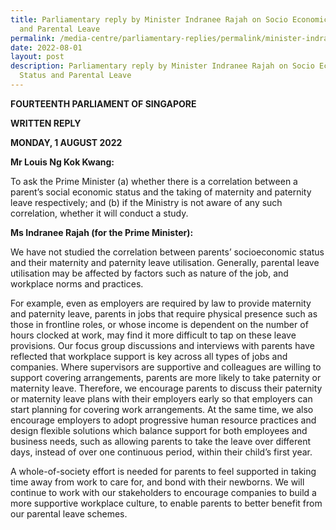 ```yaml
---
title: Parliamentary reply by Minister Indranee Rajah on Socio Economic Status
  and Parental Leave
permalink: /media-centre/parliamentary-replies/permalink/minister-indranee-rajah-on-parental-leave/
date: 2022-08-01
layout: post
description: Parliamentary reply by Minister Indranee Rajah on Socio Economic
  Status and Parental Leave
---
```

**FOURTEENTH PARLIAMENT OF SINGAPORE**

**WRITTEN REPLY**

**MONDAY, 1 AUGUST 2022**

**Mr Louis Ng Kok Kwang:**

To ask the Prime Minister (a) whether there is a correlation between a parent’s social economic status and the taking of maternity and paternity leave respectively; and (b) if the Ministry is not aware of any such correlation, whether it will conduct a study.

**Ms Indranee Rajah (for the Prime Minister):**

We have not studied the correlation between parents’ socioeconomic status and their maternity and paternity leave utilisation. Generally, parental leave utilisation may be affected by factors such as nature of the job, and workplace norms and practices.

For example, even as employers are required by law to provide maternity and paternity leave, parents in jobs that require physical presence such as those in frontline roles, or whose income is dependent on the number of hours clocked at work, may find it more difficult to tap on these leave provisions. Our focus group discussions and interviews with parents have reflected that workplace support is key across all types of jobs and companies. Where supervisors are supportive and colleagues are willing to support covering arrangements, parents are more likely to take paternity or maternity leave. Therefore, we encourage parents to discuss their paternity or maternity leave plans with their employers early so that employers can start planning for covering work arrangements. At the same time, we also encourage employers to adopt progressive human resource practices and design flexible solutions which balance support for both employees and business needs, such as allowing parents to take the leave over different days, instead of over one continuous period, within their child’s first year.

A whole-of-society effort is needed for parents to feel supported in taking time away from work to care for, and bond with their newborns. We will continue to work with our stakeholders to encourage companies to build a more supportive workplace culture, to enable parents to better benefit from our parental leave schemes.